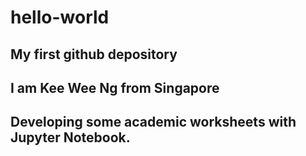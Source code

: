 # hello-world
## My first github depository
## I am Kee Wee Ng from Singapore
## Developing some academic worksheets with Jupyter Notebook.
